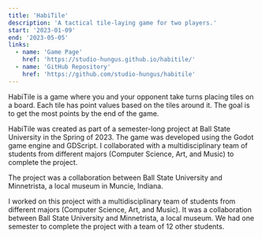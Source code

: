 ```yaml
---
title: 'HabiTile'
description: 'A tactical tile-laying game for two players.'
start: '2023-01-09'
end: '2023-05-05'
links:
  - name: 'Game Page'
    href: 'https://studio-hungus.github.io/habitile/'
  - name: 'GitHub Repository'
    href: 'https://github.com/studio-hungus/habitile'
---
```


HabiTile is a game where you and your opponent take turns placing tiles on a board. Each tile has point values based on the tiles around it. The goal is to get the most points by the end of the game.

HabiTile was created as part of a semester-long project at Ball State University in the Spring of 2023. The game was developed using the Godot game engine and GDScript. I collaborated with a multidisciplinary team of students from different majors (Computer Science, Art, and Music) to complete the project.

The project was a collaboration between Ball State University and Minnetrista, a local museum in Muncie, Indiana.

I worked on this project with a multidisciplinary team of students from different majors (Computer Science, Art, and Music). It was a collaboration between Ball State University and Minnetrista, a local museum. We had one semester to complete the project with a team of 12 other students.
